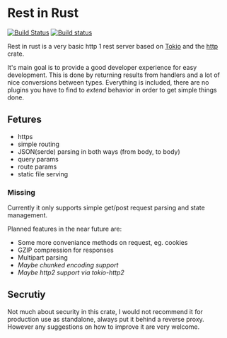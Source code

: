 # Rest in Rust 

[![Build Status](https://travis-ci.org/krampenschiesser/rest_in_rust.svg?branch=master)](https://travis-ci.org/krampenschiesser/rest_in_rust)
[![Build status](https://ci.appveyor.com/api/projects/status/ja363kyineu6rpiv?svg=true)](https://ci.appveyor.com/project/krampenschiesser/rest-in-rust)

Rest in rust is a very basic http 1 rest server based on 
[Tokio](https://tokio.rs/) and the [http](https://github.com/carllerche/http) crate.

It's main goal is to provide a good developer experience for easy development.
This is done by returning results from handlers and a lot of nice conversions
between types.
Everything is included, there are no plugins you have to find to *extend* behavior in order to get simple things done.


## Fetures

* https
* simple routing
* JSON(serde) parsing in both ways (from body, to body)
* query params
* route params
* static file serving

### Missing

Currently it only supports simple get/post request parsing and state management.

Planned features in the near future are:

* Some more conveniance methods on request, eg. cookies
* GZIP compression for responses
* Multipart parsing
* _Maybe chunked encoding support_
* _Maybe http2 support via tokio-http2_

## Secrutiy

Not much about security in this crate, 
I would not recommend it for production use as standalone, 
always put it behind a reverse proxy.
However any suggestions on how to improve it are very welcome.